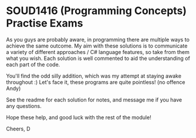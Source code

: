 # SOUD1416 (Programming Concepts) Practise Exams

As you guys are probably aware, in programming there are multiple ways to achieve the same outcome.
My aim with these solutions is to communicate a variety of different approaches / C# language features, so take from them what you wish.
Each solution is well commented to aid the understanding of each part of the code.

You'll find the odd silly addition, which was my attempt at staying awake throughout :) Let's face it, these programs are quite pointless! (no offence Andy)

See the readme for each solution for notes, and message me if you have any questions.

Hope these help, and good luck with the rest of the module!

Cheers,
D
